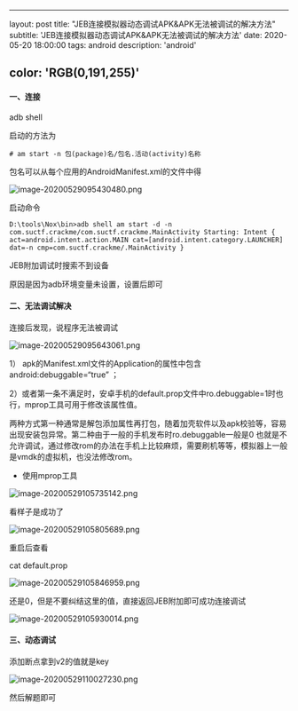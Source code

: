 

---
layout: post
title:  "JEB连接模拟器动态调试APK&APK无法被调试的解决方法"
subtitle: 'JEB连接模拟器动态调试APK&APK无法被调试的解决方法'
date:   2020-05-20 18:00:00
tags: android
description: 'android'

color: 'RGB(0,191,255)'
---

#### 一、连接

adb shell 

启动的方法为

```
# am start -n 包(package)名/包名.活动(activity)名称
```

包名可以从每个应用的AndroidManifest.xml的文件中得

![image-20200529095430480.png](https://i.loli.net/2020/05/29/oW3HupFzZ8mEXsd.png)

启动命令

```
D:\tools\Nox\bin>adb shell am start -d -n com.suctf.crackme/com.suctf.crackme.MainActivity Starting: Intent { act=android.intent.action.MAIN cat=[android.intent.category.LAUNCHER] dat=-n cmp=com.suctf.crackme/.MainActivity }
```

JEB附加调试时搜索不到设备

原因是因为adb环境变量未设置，设置后即可

#### 二、无法调试解决

连接后发现，说程序无法被调试

![image-20200529095643061.png](https://i.loli.net/2020/05/29/Nwm4anG3zehj7kX.png)

1） apk的Manifest.xml文件的Application的属性中包含android:debuggable=“true” ；

2）或者第一条不满足时，安卓手机的default.prop文件中ro.debuggable=1时也行，mprop工具可用于修改该属性值。

两种方式第一种通常是解包添加属性再打包，随着加壳软件以及apk校验等，容易出现安装包异常。第二种由于一般的手机发布时ro.debuggable一般是0 也就是不允许调试，通过修改rom的办法在手机上比较麻烦，需要刷机等等，模拟器上一般是vmdk的虚拟机，也没法修改rom。

- 使用mprop工具

![image-20200529105735142.png](https://i.loli.net/2020/05/29/YqEiH6jvr8bugo1.png)

看样子是成功了

![image-20200529105805689.png](https://i.loli.net/2020/05/29/e7y9SoCPtgL65E2.png)

重启后查看

cat default.prop

![image-20200529105846959.png](https://i.loli.net/2020/05/29/dQS59juz2JeRUqg.png)



还是0，但是不要纠结这里的值，直接返回JEB附加即可成功连接调试

![image-20200529105930014.png](https://i.loli.net/2020/05/29/d9COy3YZox7p8sF.png)

#### 三、动态调试

添加断点拿到v2的值就是key

![image-20200529110027230.png](https://i.loli.net/2020/05/29/xl253S7UoutVsWe.png)

然后解题即可